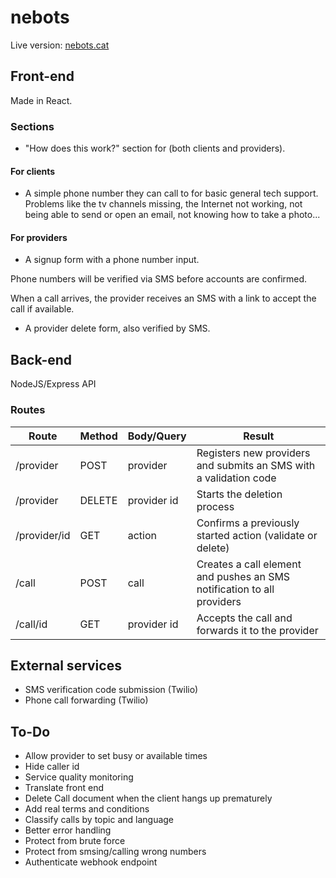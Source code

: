 # nebots

Live version: [nebots.cat](https://nebots.cat)

## Front-end

Made in React.

### Sections

- "How does this work?" section for (both clients and providers).

#### For clients

- A simple phone number they can call to for basic general tech support. Problems like the tv channels missing, the Internet not working, not being able to send or open an email, not knowing how to take a photo...

#### For providers

- A signup form with a phone number input.

Phone numbers will be verified via SMS before accounts are confirmed.

When a call arrives, the provider receives an SMS with a link to accept the call if available.

- A provider delete form, also verified by SMS.

## Back-end

NodeJS/Express API

### Routes

| Route        | Method | Body/Query  | Result                                                                 |
| ------------ | ------ | ----------- | ---------------------------------------------------------------------- |
| /provider    | POST   | provider    | Registers new providers and submits an SMS with a validation code      |
| /provider    | DELETE | provider id | Starts the deletion process                                            |
| /provider/id | GET    | action      | Confirms a previously started action (validate or delete)              |
| /call        | POST   | call        | Creates a call element and pushes an SMS notification to all providers |
| /call/id     | GET    | provider id | Accepts the call and forwards it to the provider                       |

## External services

- SMS verification code submission (Twilio)
- Phone call forwarding (Twilio)

## To-Do

- Allow provider to set busy or available times
- Hide caller id
- Service quality monitoring
- Translate front end
- Delete Call document when the client hangs up prematurely
- Add real terms and conditions
- Classify calls by topic and language
- Better error handling
- Protect from brute force
- Protect from smsing/calling wrong numbers
- Authenticate webhook endpoint
